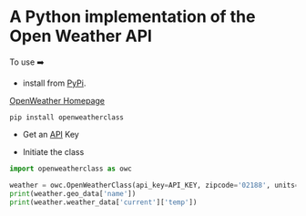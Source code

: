 # A Python implementation of the Open Weather API 

To use ➡️

* install from [PyPi](https://pypi.org/project/openweatherclass/).

[OpenWeather Homepage](https://openweathermap.org/)

```shell
pip install openweatherclass
```

* Get an [API](https://openweathermap.org/api) Key

* Initiate the class

```python
import openweatherclass as owc

weather = owc.OpenWeatherClass(api_key=API_KEY, zipcode='02188', units='imperial')
print(weather.geo_data['name'])
print(weather.weather_data['current']['temp'])
```
